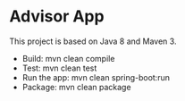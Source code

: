 Advisor App
===========

This project is based on Java 8 and Maven 3.

* Build: mvn clean compile
* Test: mvn clean test
* Run the app: mvn clean spring-boot:run
* Package: mvn clean package
